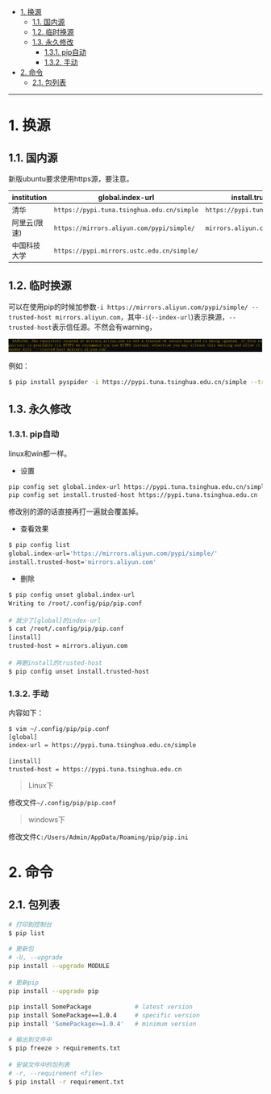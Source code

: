 - [1. 换源](#1-换源)
  - [1.1. 国内源](#11-国内源)
  - [1.2. 临时换源](#12-临时换源)
  - [1.3. 永久修改](#13-永久修改)
    - [1.3.1. pip自动](#131-pip自动)
    - [1.3.2. 手动](#132-手动)
- [2. 命令](#2-命令)
  - [2.1. 包列表](#21-包列表)

---

# 1. 换源

## 1.1. 国内源

新版ubuntu要求使用https源，要注意。

|institution| global.index-url | install.trusted-host |
|-|-|-|
|清华|`https://pypi.tuna.tsinghua.edu.cn/simple`|`https://pypi.tuna.tsinghua.edu.cn`|
|阿里云(限速)|`https://mirrors.aliyun.com/pypi/simple/`|`mirrors.aliyun.com`
|中国科技大学|`https://pypi.mirrors.ustc.edu.cn/simple/`|


## 1.2. 临时换源

可以在使用pip的时候加参数`-i https://mirrors.aliyun.com/pypi/simple/ --trusted-host mirrors.aliyun.com`，其中`-i`(`--index-url`)表示换源，`--trusted-host`表示信任源。不然会有warning，

![20200602155038752](/image/20200602155038752.png)

例如：
```bash
$ pip install pyspider -i https://pypi.tuna.tsinghua.edu.cn/simple --trusted-host https://pypi.tuna.tsinghua.edu.cn
```

## 1.3. 永久修改


### 1.3.1. pip自动
linux和win都一样。

- 设置
```bash
pip config set global.index-url https://pypi.tuna.tsinghua.edu.cn/simple
pip config set install.trusted-host https://pypi.tuna.tsinghua.edu.cn
```
修改别的源的话直接再打一遍就会覆盖掉。
- 查看效果
```bash
$ pip config list
global.index-url='https://mirrors.aliyun.com/pypi/simple/'
install.trusted-host='mirrors.aliyun.com'
```
- 删除
```bash
$ pip config unset global.index-url 
Writing to /root/.config/pip/pip.conf

# 就少了[global]的index-url
$ cat /root/.config/pip/pip.conf
[install]
trusted-host = mirrors.aliyun.com

# 再删install的trusted-host
$ pip config unset install.trusted-host
```
### 1.3.2. 手动

内容如下：
```
$ vim ~/.config/pip/pip.conf
[global]
index-url = https://pypi.tuna.tsinghua.edu.cn/simple

[install]
trusted-host = https://pypi.tuna.tsinghua.edu.cn
```

> Linux下

修改文件`~/.config/pip/pip.conf`


> windows下

修改文件`C:/Users/Admin/AppData/Roaming/pip/pip.ini`


# 2. 命令

## 2.1. 包列表
```bash
# 打印到控制台
$ pip list
```


```bash
# 更新包
# -U, --upgrade
pip install --upgrade MODULE

# 更新pip
pip install --upgrade pip
```
```bash
pip install SomePackage            # latest version
pip install SomePackage==1.0.4     # specific version
pip install 'SomePackage>=1.0.4'   # minimum version
```
```bash
# 输出到文件中
$ pip freeze > requirements.txt

# 安装文件中的包列表
# -r, --requirement <file>
$ pip install -r requirement.txt
```